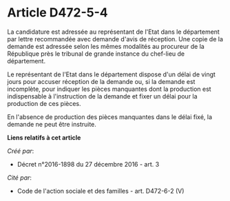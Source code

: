 # Article D472-5-4

La  candidature est adressée au représentant de l'Etat dans le département  par lettre recommandée avec demande d'avis de
réception. Une copie de la  demande est adressée selon les mêmes modalités au procureur de la  République près le tribunal de
grande instance du chef-lieu de  département. 

Le représentant de l'Etat dans le  département dispose d'un délai de vingt jours pour accuser réception de  la demande ou, si
la demande est incomplète, pour indiquer les pièces  manquantes dont la production est indispensable à l'instruction de la
demande et fixer un délai pour la production de ces pièces. 

En l'absence de production des pièces manquantes dans le délai fixé, la demande ne peut être instruite.

**Liens relatifs à cet article**

_Créé par_:

  - Décret n°2016-1898 du 27 décembre 2016 - art. 3

_Cité par_:

  - Code de l'action sociale et des familles - art. D472-6-2 (V)
